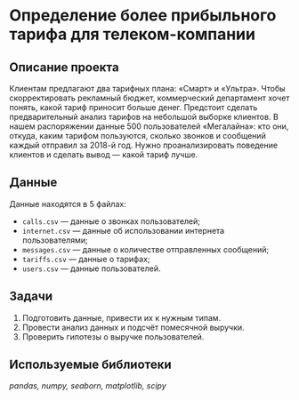 # Определение более прибыльного тарифа для телеком-компании

## Описание проекта

Клиентам предлагают два тарифных плана: «Смарт» и «Ультра». Чтобы скорректировать рекламный бюджет, коммерческий департамент хочет понять, какой тариф приносит больше денег.
Предстоит сделать предварительный анализ тарифов на небольшой выборке клиентов. В нашем распоряжении данные 500 пользователей «Мегалайна»: кто они, откуда, каким тарифом пользуются, сколько звонков и сообщений каждый отправил за 2018-й год. Нужно проанализировать поведение клиентов и сделать вывод — какой тариф лучше.

## Данные

Данные находятся в 5 файлах:
- `calls.csv` — данные о звонках пользователей;
- `internet.csv` — данные об использовании интернета пользователями;
- `messages.csv` — данные о количестве отправленных сообщений;
- `tariffs.csv` — данные о тарифах;
- `users.csv` — данные пользователей.

## Задачи

1. Подготовить данные, привести их к нужным типам.
2. Провести анализ данных и подсчёт помесячной выручки.
3. Проверить гипотезы о выручке пользователей.

## Используемые библиотеки

*pandas, numpy, seaborn, matplotlib, scipy*
